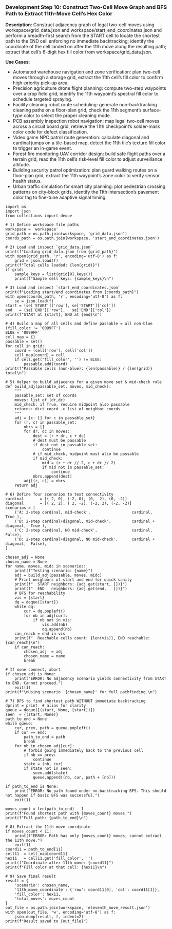 ### Development Step 10: Construct Two-Cell Move Graph and BFS Path to Extract 11th-Move Cell’s Hex Color

**Description**: Construct adjacency graph of legal two-cell moves using workspace/grid_data.json and workspace/start_end_coordinates.json and perform a breadth-first search from the START cell to locate the shortest path to the END cell enforcing no immediate backtracking; identify the coordinate of the cell landed on after the 11th move along the resulting path; extract that cell’s 6-digit hex fill color from workspace/grid_data.json.

**Use Cases**:
- Automated warehouse navigation and zone verification: plan two-cell moves through a storage grid, extract the 11th cell’s fill color to confirm high-priority pick-up area.
- Precision agriculture drone flight planning: compute two-step waypoints over a crop field grid, identify the 11th waypoint’s spectral fill color to schedule targeted spraying.
- Facility cleaning robot route scheduling: generate non-backtracking cleaning paths on a floor-plan grid, check the 11th segment’s surface-type color to select the proper cleaning mode.
- PCB assembly inspection robot navigation: map legal two-cell moves across a circuit board grid, retrieve the 11th checkpoint’s solder-mask color code for defect classification.
- Video game NPC patrol route generation: calculate diagonal and cardinal jumps on a tile-based map, detect the 11th tile’s texture fill color to trigger an in-game event.
- Forest fire monitoring UAV corridor design: build safe flight paths over a terrain grid, read the 11th cell’s risk-level fill color to adjust surveillance altitude.
- Building security patrol optimization: plan guard walking routes on a floor-plan grid, extract the 11th waypoint’s zone color to verify sensor health status.
- Urban traffic simulation for smart city planning: plot pedestrian crossing patterns on city-block grids, identify the 11th intersection’s pavement color tag to fine-tune adaptive signal timing.

```
import os
import json
from collections import deque

# 1) Define workspace file paths
workspace = 'workspace'
grid_path = os.path.join(workspace, 'grid_data.json')
coords_path = os.path.join(workspace, 'start_end_coordinates.json')

# 2) Load and inspect `grid_data.json`
print(f"Loading grid_data.json from {grid_path}")
with open(grid_path, 'r', encoding='utf-8') as f:
    grid = json.load(f)
print(f"Total cells loaded: {len(grid)}")
if grid:
    sample_keys = list(grid[0].keys())
    print(f"Sample cell keys: {sample_keys}\n")

# 3) Load and inspect `start_end_coordinates.json`
print(f"Loading start/end coordinates from {coords_path}")
with open(coords_path, 'r', encoding='utf-8') as f:
    se = json.load(f)
start = (se['START']['row'], se['START']['col'])
end   = (se['END']['row'],   se['END']['col'])
print(f"START at {start}, END at {end}\n")

# 4) Build a map of all cells and define passable = all non-blue (fill_color != '0099FF')
BLUE = '0099FF'
cell_map = {}
passable = set()
for cell in grid:
    coord = (cell['row'], cell['col'])
    cell_map[coord] = cell
    if cell.get('fill_color', '') != BLUE:
        passable.add(coord)
print(f"Passable cells (non-blue): {len(passable)} / {len(grid)} total\n")

# 5) Helper to build adjacency for a given move set & mid-check rule
def build_adj(passable_set, moves, mid_check):
    """
    passable_set: set of coords
    moves: list of (dr,dc)
    mid_check: if True, require midpoint also passable
    returns: dict coord -> list of neighbor coords
    """
    adj = {c: [] for c in passable_set}
    for (r, c) in passable_set:
        nbrs = []
        for dr, dc in moves:
            dest = (r + dr, c + dc)
            # dest must be passable
            if dest not in passable_set:
                continue
            # if mid_check, midpoint must also be passable
            if mid_check:
                mid = (r + dr // 2, c + dc // 2)
                if mid not in passable_set:
                    continue
            nbrs.append(dest)
        adj[(r, c)] = nbrs
    return adj

# 6) Define four scenarios to test connectivity
cardinal       = [( 2, 0), (-2, 0), (0,  2), (0, -2)]
diagonal       = [( 2, 2), ( 2, -2), (-2, 2), (-2, -2)]
scenarios = [
    ('A: 2-step cardinal, mid-check',                  cardinal,             True ),
    ('B: 2-step cardinal+diagonal, mid-check',         cardinal + diagonal,  True ),
    ('C: 2-step cardinal, NO mid-check',               cardinal,             False),
    ('D: 2-step cardinal+diagonal, NO mid-check',      cardinal + diagonal,  False),
]

chosen_adj = None
chosen_name = None
for name, moves, midc in scenarios:
    print(f"Testing scenario: {name}")
    adj = build_adj(passable, moves, midc)
    # Print neighbors of start and end for quick sanity
    print(f"  START neighbors: {adj.get(start, [])}")
    print(f"  END   neighbors: {adj.get(end,   [])}")
    # BFS for reachability
    vis = {start}
    dq = deque([start])
    while dq:
        cur = dq.popleft()
        for nb in adj[cur]:
            if nb not in vis:
                vis.add(nb)
                dq.append(nb)
    can_reach = end in vis
    print(f"  Reachable cells count: {len(vis)}, END reachable: {can_reach}\n")
    if can_reach:
        chosen_adj  = adj
        chosen_name = name
        break

# If none connect, abort
if chosen_adj is None:
    print("ERROR: No adjacency scenario yields connectivity from START to END. Cannot proceed.")
    exit(1)
print(f"\nUsing scenario '{chosen_name}' for full pathfinding.\n")

# 7) BFS to find shortest path WITHOUT immediate backtracking
dprint = print  # alias for clarity
queue = deque([(start, None, [start])])
seen  = {(start, None)}
path_to_end = None
while queue:
    cur, prev, path = queue.popleft()
    if cur == end:
        path_to_end = path
        break
    for nb in chosen_adj[cur]:
        # forbid going immediately back to the previous cell
        if nb == prev:
            continue
        state = (nb, cur)
        if state not in seen:
            seen.add(state)
            queue.append((nb, cur, path + [nb]))

if path_to_end is None:
    print("ERROR: No path found under no-backtracking BFS. This should not happen if basic BFS was successful.")
    exit(1)

moves_count = len(path_to_end) - 1
print(f"Found shortest path with {moves_count} moves.")
print(f"Full path: {path_to_end}\n")

# 8) Extract the 11th move coordinate
if moves_count < 11:
    print(f"ERROR: Path has only {moves_count} moves; cannot extract the 11th move.")
    exit(1)
coord11 = path_to_end[11]
cell11  = cell_map[coord11]
hex11   = cell11.get('fill_color', '')
print(f"Coordinate after 11th move: {coord11}")
print(f"Fill color at that cell: {hex11}\n")

# 9) Save final result
result = {
    'scenario': chosen_name,
    '11th_move_coordinate': {'row': coord11[0], 'col': coord11[1]},
    'fill_color': hex11,
    'total_moves': moves_count
}
out_file = os.path.join(workspace, 'eleventh_move_result.json')
with open(out_file, 'w', encoding='utf-8') as f:
    json.dump(result, f, indent=2)
print(f"Result saved to {out_file}")
```